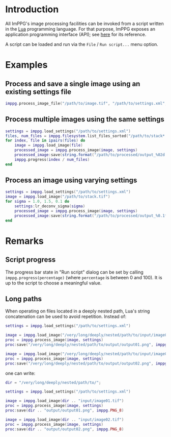 # Introduction

All ImPPG's image processing facilities can be invoked from a script written in the [Lua](https://www.lua.org/) programming language. For that purpose, ImPPG exposes an application programming interface (API); see [here](doc/scripting/api_reference.md) for its reference.

A script can be loaded and run via the `File` / `Run script...` menu option.

# Examples

## Process and save a single image using an existing settings file

```Lua
imppg.process_image_file("/path/to/image.tif", "/path/to/settings.xml", "/path/to/output.png", imppg.PNG_8)
```

## Process multiple images using the same settings

```Lua
settings = imppg.load_settings("/path/to/settings.xml")
files, num_files = imppg.filesystem.list_files_sorted("/path/to/stack*.tif")
for index, file in ipairs(files) do
    image = imppg.load_image(file)
    processed_image = imppg.process_image(image, settings)
    processed_image:save(string.format("/path/to/processed/output_%02d.png", index), imppg.PNG_8)
    imppg.progress(index / num_files)
end
```

## Process an image using varying settings

```Lua
settings = imppg.load_settings("/path/to/settings.xml")
image = imppg.load_image("/path/to/stack.tif")
for sigma = 1.0, 1.5, 0.1 do
    settings:lr_deconv_sigma(sigma)
    processed_image = imppg.process_image(image, settings)
    processed_image:save(string.format("/path/to/processed/output_%0.1f.png", sigma), imppg.PNG_8)
end
```

# Remarks


## Script progress

The progress bar state in "Run script" dialog can be set by calling `imppg.progress(percentage)` (where `percentage` is between 0 and 100). It is up to the script to choose a meaningful value.

## Long paths

When operating on files located in a deeply nested path, Lua's string concatenation can be used to avoid repetition. Instead of:

```Lua
settings = imppg.load_settings("/path/to/settings.xml")

image = imppg.load_image("/very/long/deeply/nested/path/to/input/image01.tif")
proc = imppg.process_image(image, settings)
proc:save("/very/long/deeply/nested/path/to/output/output01.png", imppg.PNG_8)

image = imppg.load_image("/very/long/deeply/nested/path/to/input/image02.tif")
proc = imppg.process_image(image, settings)
proc:save("/very/long/deeply/nested/path/to/output/output02.png", imppg.PNG_8)
```

one can write:

```Lua
dir = "/very/long/deeply/nested/path/to/";

settings = imppg.load_settings("/path/to/settings.xml")

image = imppg.load_image(dir .. "input/image01.tif")
proc = imppg.process_image(image, settings)
proc:save(dir .. "output/output01.png", imppg.PNG_8)

image = imppg.load_image(dir .. "input/image02.tif")
proc = imppg.process_image(image, settings)
proc:save(dir .. "output/output02.png", imppg.PNG_8)
```
